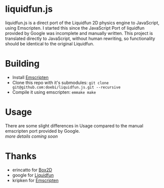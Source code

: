 liquidfun.js
============

liquidfun.js is a direct port of the Liquidfun 2D physics engine to JavaScript, using Emscripten. I started this since the JavaScript Port of liquidfun provided by Google was incomplete and manually written. This project is translated directly to JavaScript, without human rewriting, so functionality should be identical to the original Liquidfun.

Building
========

* Install [Emscripten](https://github.com/kripken/emscripten)
* Clone this repo with it's submodules:
`git clone git@github.com:doebi/liquidfun.js.git --recursive`
* Compile it using emscripten:
`emmake make`

Usage
=====

There are some slight differences in Usage compared to the manual emscripten port provided by Google.<br>
*more details coming soon*

Thanks
======

* erincatto for [Box2D](https://github.com/erincatto/box2d)
* google for [Liquidfun](https://github.com/google/liquidfun)
* kripken for [Emscripten](https://github.com/kripken/emscripten)
